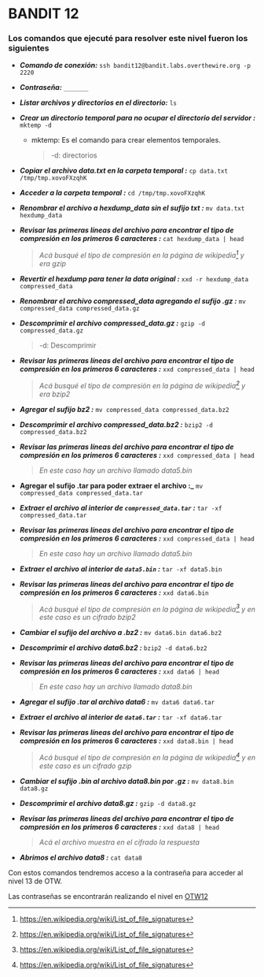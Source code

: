 # BANDIT 12

### Los comandos que ejecuté para resolver este nivel fueron los siguientes

- **_Comando de conexión:_** `ssh bandit12@bandit.labs.overthewire.org -p 2220`

- **_Contraseña:_** `_______`

- **_Listar archivos y directorios en el directorio:_** `ls`

- **_Crear un directorio temporal para no ocupar el directorio del servidor
  :_** `mktemp -d`
    - mktemp: Es el comando para crear elementos temporales.
      > -d: directorios

- **_Copiar el archivo data.txt en la carpeta temporal
  :_** `cp data.txt /tmp/tmp.xovoFXzqhK`

- **_Acceder a la carpeta temporal
  :_** `cd /tmp/tmp.xovoFXzqhK`

- **_Renombrar el archivo a hexdump_data sin el sufijo txt
  :_** `mv data.txt hexdump_data`

- **_Revisar las primeras líneas del archivo para encontrar el tipo de compresión
  en los primeros 6 caracteres
  :_** `cat hexdump_data | head`
  > _Acá busqué el tipo de compresión en la página de wikipedia[^1] y era gzip_

- **_Revertir el hexdump para tener la data original
  :_** `xxd -r hexdump_data compressed_data`

- **_Renombrar el archivo compressed_data agregando el sufijo .gz
  :_** `mv compressed_data compressed_data.gz`

- **_Descomprimir el archivo compressed_data.gz
  :_** `gzip -d compressed_data.gz`
  > -d: Descomprimir  

- **_Revisar las primeras líneas del archivo para encontrar el tipo de compresión
  en los primeros 6 caracteres
  :_** `xxd compressed_data | head`
  > _Acá busqué el tipo de compresión en la página de wikipedia[^1] y era bzip2_

- **_Agregar el sufijo bz2
  :_** `mv compressed_data compressed_data.bz2`

- **_Descomprimir el archivo compressed_data.bz2
  :_** `bzip2 -d compressed_data.bz2`

- **_Revisar las primeras líneas del archivo para encontrar el tipo de compresión
  en los primeros 6 caracteres
  :_** `xxd compressed_data | head`
  > _En este caso hay un archivo llamado data5.bin_

- **Agregar el sufijo .tar para poder extraer el archivo
  :_** `mv compressed_data compressed_data.tar`

- **_Extraer el archivo al interior de `compressed_data.tar`
  :_** `tar -xf compressed_data.tar`

- **_Revisar las primeras líneas del archivo para encontrar el tipo de compresión
  en los primeros 6 caracteres
  :_** `xxd compressed_data | head`
  > _En este caso hay un archivo llamado data5.bin_

- **_Extraer el archivo al interior de `data5.bin`
  :_** `tar -xf data5.bin`

- **_Revisar las primeras líneas del archivo para encontrar el tipo de compresión
  en los primeros 6 caracteres
  :_** `xxd data6.bin`
  > _Acá busqué el tipo de compresión en la página de wikipedia[^1] y en este caso
  > es un cifrado bzip2_

- **_Cambiar el sufijo del archivo a .bz2
  :_** `mv data6.bin data6.bz2`

- **_Descomprimir el archivo data6.bz2
  :_** `bzip2 -d data6.bz2`

- **_Revisar las primeras líneas del archivo para encontrar el tipo de compresión
  en los primeros 6 caracteres
  :_** `xxd data6 | head`
  > _En este caso hay un archivo llamado data8.bin_

- **_Agregar el sufijo .tar al archivo data6
  :_** `mv data6 data6.tar`

- **_Extraer el archivo al interior de `data6.tar`
  :_** `tar -xf data6.tar`

- **_Revisar las primeras líneas del archivo para encontrar el tipo de compresión
  en los primeros 6 caracteres
  :_** `xxd data8.bin | head`
  > _Acá busqué el tipo de compresión en la página de wikipedia[^1] y en este caso
  > es un cifrado gzip_
  
- **_Cambiar el sufijo .bin al archivo data8.bin por .gz
  :_** `mv data8.bin data8.gz`

- **_Descomprimir el archivo data8.gz
  :_** `gzip -d data8.gz`

- **_Revisar las primeras líneas del archivo para encontrar el tipo de compresión
  en los primeros 6 caracteres
  :_** `xxd data8 | head`
  > _Acá el archivo muestra en el cifrado la respuesta_

- **_Abrimos el archivo data8
  :_** `cat data8`
  
Con estos comandos tendremos acceso a la contraseña para acceder al nivel 13 de OTW.

Las contraseñas se encontrarán realizando el nivel en [OTW12][1]

[1]: https://overthewire.org/wargames/bandit/bandit13.html
[^1]: https://en.wikipedia.org/wiki/List_of_file_signatures
